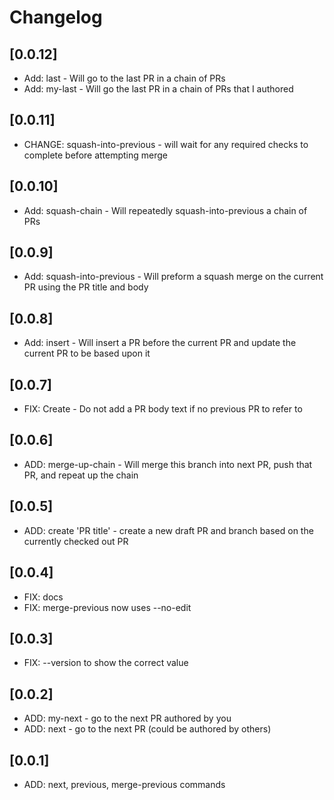 # Changelog

## [0.0.12]

- Add: last - Will go to the last PR in a chain of PRs
- Add: my-last - Will go the last PR in a chain of PRs that I authored

## [0.0.11]

- CHANGE: squash-into-previous - will wait for any required checks to complete before attempting merge

## [0.0.10]

- Add: squash-chain - Will repeatedly squash-into-previous  a chain of PRs

## [0.0.9]

- Add: squash-into-previous - Will preform a squash merge on the current PR using the PR title and body

## [0.0.8]

- Add: insert - Will insert a PR before the current PR and update the current PR to be based upon it

## [0.0.7]

- FIX: Create - Do not add a PR body text if no previous PR to refer to 

## [0.0.6]

- ADD: merge-up-chain - Will merge this branch into next PR, push that PR, and repeat up the chain

## [0.0.5]

- ADD: create 'PR title' - create a new draft PR and branch based on the currently checked out PR

## [0.0.4]

- FIX: docs
- FIX: merge-previous now uses --no-edit 

## [0.0.3]

- FIX: --version to show the correct value

## [0.0.2]

- ADD: my-next - go to the next PR authored by you
- ADD: next - go to the next PR (could be authored by others)

## [0.0.1]

- ADD: next, previous, merge-previous commands
